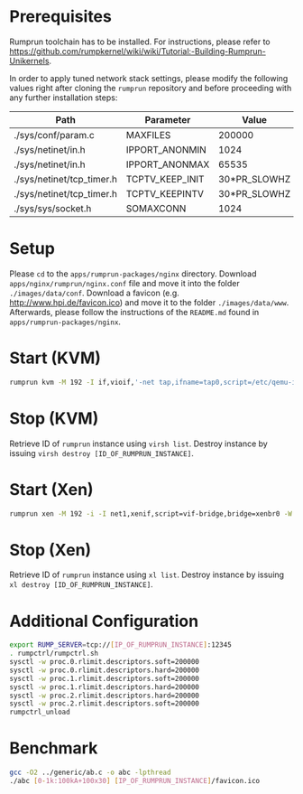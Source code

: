 Prerequisites
=============
Rumprun toolchain has to be installed. For instructions, please refer to https://github.com/rumpkernel/wiki/wiki/Tutorial:-Building-Rumprun-Unikernels.

In order to apply tuned network stack settings, please modify the following values right after cloning the `rumprun` repository and before proceeding with any further installation steps:

| Path                         | Parameter         | Value        |
| ---------------------------- | ----------------- | ------------ |
| ./sys/conf/param.c           | MAXFILES          | 200000       |
| ./sys/netinet/in.h           | IPPORT\_ANONMIN   | 1024         |
| ./sys/netinet/in.h           | IPPORT\_ANONMAX   | 65535        |
| ./sys/netinet/tcp\_timer.h   | TCPTV\_KEEP\_INIT | 30*PR_SLOWHZ |
| ./sys/netinet/tcp\_timer.h   | TCPTV\_KEEPINTV   | 30*PR_SLOWHZ |
| ./sys/sys/socket.h           | SOMAXCONN         | 1024         |    

 

Setup
=====
Please `cd` to the `apps/rumprun-packages/nginx` directory. Download `apps/nginx/rumprun/nginx.conf` file and move it into the folder `./images/data/conf`. Download a favicon (e.g. http://www.hpi.de/favicon.ico) and move it to the folder `./images/data/www`. Afterwards, please follow the instructions of the `README.md` found in `apps/rumprun-packages/nginx`.

Start (KVM)
===========
```sh
rumprun kvm -M 192 -I if,vioif,'-net tap,ifname=tap0,script=/etc/qemu-ifup' -W if,inet,static,[IP_OF_RUMPRUN_INSTANCE]/24,[GATEWAY_IP] -e RUMPRUN_SYSPROXY=tcp://0:12345 -b images/data.iso,/data -- ./nginx.bin -c /data/conf/nginx.conf
```

Stop (KVM)
==========
Retrieve ID of `rumprun` instance using `virsh list`. Destroy instance by issuing `virsh destroy [ID_OF_RUMPRUN_INSTANCE]`.


Start (Xen)
===========
```sh
rumprun xen -M 192 -i -I net1,xenif,script=vif-bridge,bridge=xenbr0 -W net1,inet,static,[IP_OF_RUMPRUN_INSTANCE]/24,[GATEWAY_IP] -e RUMPRUN_SYSPROXY=tcp://0:12345 -b images/data.iso,/data -- ./nginx.bin -c /data/conf/nginx.conf
```
Stop (Xen)
==========
Retrieve ID of `rumprun` instance using `xl list`. Destroy instance by issuing `xl destroy [ID_OF_RUMPRUN_INSTANCE]`.


Additional Configuration
========================
```sh
export RUMP_SERVER=tcp://[IP_OF_RUMPRUN_INSTANCE]:12345
. rumpctrl/rumpctrl.sh
sysctl -w proc.0.rlimit.descriptors.soft=200000
sysctl -w proc.0.rlimit.descriptors.hard=200000
sysctl -w proc.1.rlimit.descriptors.soft=200000
sysctl -w proc.1.rlimit.descriptors.hard=200000
sysctl -w proc.2.rlimit.descriptors.hard=200000
sysctl -w proc.2.rlimit.descriptors.soft=200000
rumpctrl_unload
```

Benchmark
=========
```sh
gcc -O2 ../generic/ab.c -o abc -lpthread
./abc [0-1k:100kA+100x30] [IP_OF_RUMPRUN_INSTANCE]/favicon.ico
```